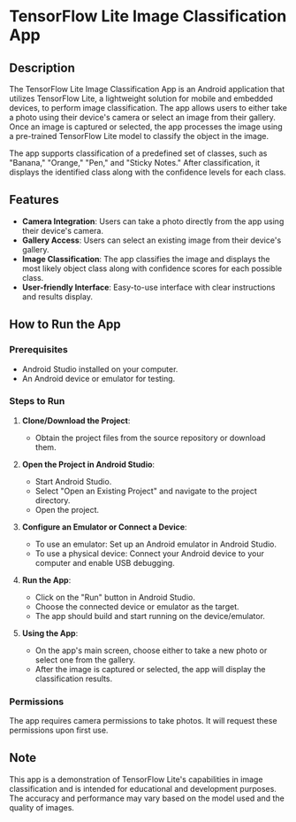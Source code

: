 # TensorFlow Lite Image Classification App

## Description

The TensorFlow Lite Image Classification App is an Android application that utilizes TensorFlow Lite, a lightweight solution for mobile and embedded devices, to perform image classification. The app allows users to either take a photo using their device's camera or select an image from their gallery. Once an image is captured or selected, the app processes the image using a pre-trained TensorFlow Lite model to classify the object in the image.

The app supports classification of a predefined set of classes, such as "Banana," "Orange," "Pen," and "Sticky Notes." After classification, it displays the identified class along with the confidence levels for each class.

## Features

- **Camera Integration**: Users can take a photo directly from the app using their device's camera.
- **Gallery Access**: Users can select an existing image from their device's gallery.
- **Image Classification**: The app classifies the image and displays the most likely object class along with confidence scores for each possible class.
- **User-friendly Interface**: Easy-to-use interface with clear instructions and results display.

## How to Run the App

### Prerequisites

- Android Studio installed on your computer.
- An Android device or emulator for testing.

### Steps to Run

1. **Clone/Download the Project**:
    - Obtain the project files from the source repository or download them.

2. **Open the Project in Android Studio**:
    - Start Android Studio.
    - Select "Open an Existing Project" and navigate to the project directory.
    - Open the project.

3. **Configure an Emulator or Connect a Device**:
    - To use an emulator: Set up an Android emulator in Android Studio.
    - To use a physical device: Connect your Android device to your computer and enable USB debugging.

4. **Run the App**:
    - Click on the "Run" button in Android Studio.
    - Choose the connected device or emulator as the target.
    - The app should build and start running on the device/emulator.

5. **Using the App**:
    - On the app's main screen, choose either to take a new photo or select one from the gallery.
    - After the image is captured or selected, the app will display the classification results.

### Permissions

The app requires camera permissions to take photos. It will request these permissions upon first use.

## Note

This app is a demonstration of TensorFlow Lite's capabilities in image classification and is intended for educational and development purposes. The accuracy and performance may vary based on the model used and the quality of images.